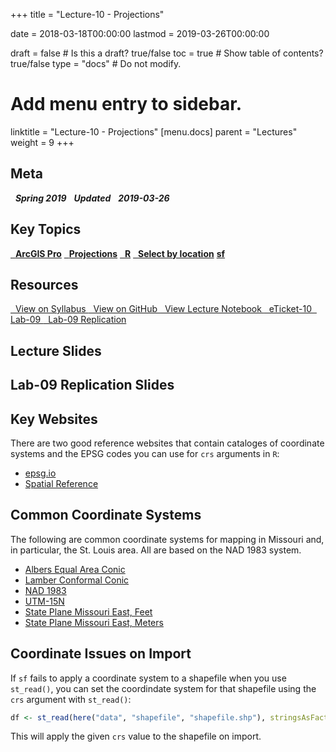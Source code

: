 +++
title = "Lecture-10 - Projections"

date = 2018-03-18T00:00:00
lastmod = 2019-03-26T00:00:00

draft = false  # Is this a draft? true/false
toc = true  # Show table of contents? true/false
type = "docs"  # Do not modify.

# Add menu entry to sidebar.
linktitle = "Lecture-10 - Projections"
[menu.docs]
  parent = "Lectures"
  weight = 9
+++

## Meta
<i class="meta-badge semester-sp19"><i class="far fa-calendar-alt fa-lg"></i>&nbsp; **Spring 2019** </i> 
<i class="meta-badge progress-update"><i class="fas fa-tasks fa-lg"></i>&nbsp; **Updated** </i> 
<i class="meta-badge progress-update"><i class="far fa-clock fa-lg"></i>&nbsp; **2019-03-26** </i>

## Key Topics
<a class="meta-badge tool" href="/docs/topic-index/#a-d"><i class="fas fa-wrench fa-lg"></i>&nbsp; **ArcGIS Pro**</a>
<a class="meta-badge keyword" href="/docs/topic-index/#m-p"><i class="fas fa-tags fa-lg"></i>&nbsp; **Projections**</a> 
<a class="meta-badge tool" href="/docs/topic-index/#q-t"><i class="fas fa-wrench fa-lg"></i>&nbsp; **R**</a>
<a class="meta-badge keyword" href="/docs/topic-index/#q-t"><i class="fas fa-tags fa-lg"></i>&nbsp; **Select by location**</a>
<a class="meta-badge package" href="/docs/topic-index/#q-t"><i class="fas fa-archive fa-lg"></i> **sf**</a>

## Resources
<a class="btn btn-outline-primary resource" href="https://slu-soc5650.github.io/syllabus/lecture-10-projections.html" target="_blank"><i class="fas fa-book fa-lg"></i>&nbsp; View on Syllabus </a> 
<a class="btn btn-outline-primary resource" href="https://github.com/slu-soc5650/lecture-10" target="_blank"><i class="fab fa-github fa-lg"></i>&nbsp; View on GitHub </a> 
<a class="btn btn-outline-primary resource" href="http://slu-soc5650.github.io/lecture-10/index.nb.html" target="_blank"><i class="fab fa-markdown fa-lg"></i>&nbsp; View Lecture Notebook </a>
<a class="btn btn-outline-primary resource" href="https://goo.gl/forms/scxILPmkXJjtcQr72" target="_blank"><i class="fab fa-google fa-lg"></i>&nbsp; eTicket-10 </a>
<a class="btn btn-outline-primary resource" href="https://github.com/slu-soc5650/lecture-10/blob/master/assignments/lab-09.pdf" target="_blank"><i class="fas fa-file-pdf fa-lg"></i>&nbsp; Lab-09 </a>
<a class="btn btn-outline-primary resource" href="https://github.com/slu-soc5650/lecture-10/blob/master/assignments/lab-09-replication/" target="_blank"><i class="fas fa-folder-open fa-lg"></i>&nbsp; Lab-09 Replication </a>

## Lecture Slides
<p> </p>
<script async class="speakerdeck-embed" data-id="b5ad8a7638cd441c8e1d4f95dc169454" data-ratio="1.33333333333333" src="//speakerdeck.com/assets/embed.js"></script>
<p> </p>

## Lab-09 Replication Slides
<p> </p>
<script async class="speakerdeck-embed" data-id="8ee2961aeba546af9a1f9d016341a200" data-ratio="1.33333333333333" src="//speakerdeck.com/assets/embed.js"></script>
<p> </p>

## Key Websites
There are two good reference websites that contain cataloges of coordinate systems and the EPSG codes you can use for `crs` arguments in `R`:

* [epsg.io](http://epsg.io)
* [Spatial Reference](http://spatialreference.org)

## Common Coordinate Systems
The following are common coordinate systems for mapping in Missouri and, in particular, the St. Louis area. All are based on the NAD 1983 system.

* [Albers Equal Area Conic](http://spatialreference.org/ref/esri/usa-contiguous-albers-equal-area-conic/)
* [Lamber Conformal Conic](http://spatialreference.org/ref/esri/usa-contiguous-lambert-conformal-conic/)
* [NAD 1983](http://spatialreference.org/ref/epsg/nad83/)
* [UTM-15N](http://spatialreference.org/ref/epsg/nad83-utm-zone-15n/)
* [State Plane Missouri East, Feet](http://www.spatialreference.org/ref/esri/102296/)
* [State Plane Missouri East, Meters](http://www.spatialreference.org/ref/esri/102296/)

## Coordinate Issues on Import
If `sf` fails to apply a coordinate system to a shapefile when you use `st_read()`, you can set the coordindate system for that shapefile using the `crs` argument with `st_read()`:

```r
df <- st_read(here("data", "shapefile", "shapefile.shp"), stringsAsFactors = FALSE, crs = 4269)
```

This will apply the given `crs` value to the shapefile on import.
